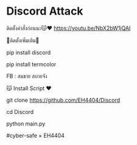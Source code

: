 # Discord Attack

ติดตั้งคำสั่งก่อนนะ😽❤️ https://youtu.be/NbX2bW1jQAI

🍳ติดตั้งเพิ่มเติม🍳

pip install discord

pip install termcolor

FB : สมชาย สบายจัง

😽 Install Script ❤️

git clone https://github.com/EH4404/Discord

cd Discord

python main.py

#cyber-safe × EH4404
